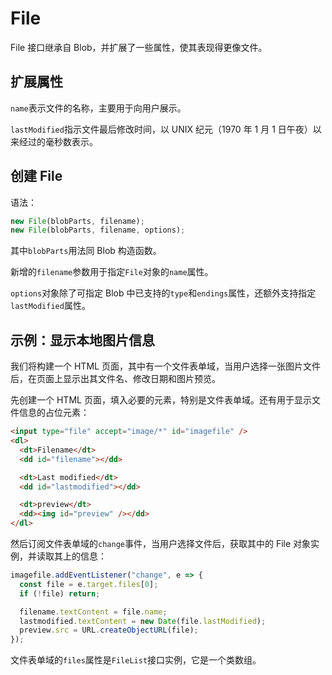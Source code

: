 # File

File 接口继承自 Blob，并扩展了一些属性，使其表现得更像文件。

## 扩展属性

`name`表示文件的名称，主要用于向用户展示。

`lastModified`指示文件最后修改时间，以 UNIX 纪元（1970 年 1 月 1 日午夜）以来经过的毫秒数表示。

## 创建 File

语法：

```javascript
new File(blobParts, filename);
new File(blobParts, filename, options);
```

其中`blobParts`用法同 Blob 构造函数。

新增的`filename`参数用于指定`File`对象的`name`属性。

`options`对象除了可指定 Blob 中已支持的`type`和`endings`属性，还额外支持指定`lastModified`属性。

## 示例：显示本地图片信息

我们将构建一个 HTML 页面，其中有一个文件表单域，当用户选择一张图片文件后，在页面上显示出其文件名、修改日期和图片预览。

先创建一个 HTML 页面，填入必要的元素，特别是文件表单域。还有用于显示文件信息的占位元素：

```html
<input type="file" accept="image/*" id="imagefile" />
<dl>
  <dt>Filename</dt>
  <dd id="filename"></dd>

  <dt>Last modified</dt>
  <dd id="lastmodified"></dd>

  <dt>preview</dt>
  <dd><img id="preview" /></dd>
</dl>
```

然后订阅文件表单域的`change`事件，当用户选择文件后，获取其中的 File 对象实例，并读取其上的信息：

```javascript
imagefile.addEventListener("change", e => {
  const file = e.target.files[0];
  if (!file) return;

  filename.textContent = file.name;
  lastmodified.textContent = new Date(file.lastModified);
  preview.src = URL.createObjectURL(file);
});
```

文件表单域的`files`属性是`FileList`接口实例，它是一个类数组。
